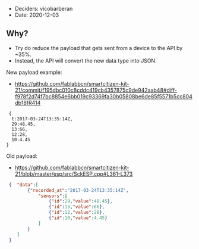 - Deciders: vicobarberan
- Date: 2020-12-03

## Why?

- Try do reduce the payload that gets sent from a device to the API by ~35%.
- Instead, the API will convert the new data type into JSON.


New payload example:
- https://github.com/fablabbcn/smartcitizen-kit-21/commit/f195dbc010c8cddc419cb4357875c9de942aab48#diff-f978f2d74f7bc8854e6bb019c93369fa30b05808be6de85f5571b5cc804db18fR414


```
￼{
  t:2017-03-24T13:35:14Z,
  29:48.45,
  13:66,
  12:28,
  10:4.45
}
```

Old payload:
- https://github.com/fablabbcn/smartcitizen-kit-21/blob/master/esp/src/SckESP.cpp#L361-L373

```json
 {	"data":[
 		{"recorded_at":"2017-03-24T13:35:14Z",
 			"sensors":[
 				{"id":29,"value":48.45},
 				{"id":13,"value":66},
 				{"id":12,"value":28},
 				{"id":10,"value":4.45}
 			]
 		}
 	]
 }
```
